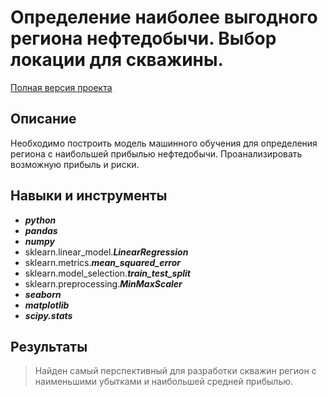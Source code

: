 # Определение наиболее выгодного региона нефтедобычи. Выбор локации для скважины.

[Полная версия проекта](https://github.com/OxanaFedorova/YandexPracticum_projects/blob/main/Machine_Learning_in_Business_OIL_REGION/Machine_Learning_in_Business_OIL_REGION.ipynb)

## Описание

Необходимо построить модель машинного обучения для определения региона с наибольшей прибылью нефтедобычи.
Проанализировать возможную прибыль и риски.


## Навыки и инструменты

- ***python***
- ***pandas***
- ***numpy***
- sklearn.linear_model.***LinearRegression***
- sklearn.metrics.***mean_squared_error***
- sklearn.model_selection.***train_test_split***
- sklearn.preprocessing.***MinMaxScaler***
- ***seaborn***
- ***matplotlib***
- ***scipy.stats***


## Результаты

>Найден самый перспективный для разработки скважин регион с наименьшими убытками и наибольшей средней прибылью.
>
